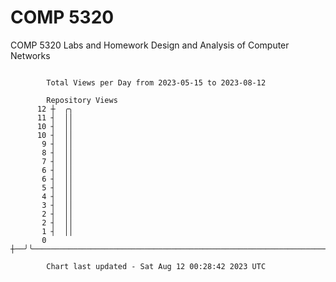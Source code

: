 # COMP 5320
COMP 5320 Labs and Homework 
Design and Analysis of Computer Networks

```

        Total Views per Day from 2023-05-15 to 2023-08-12

        Repository Views
      12 ┼  ╭╮
      11 ┤  ││
      10 ┤  ││
      10 ┤  ││
       9 ┤  ││
       8 ┤  ││
       7 ┤  ││
       6 ┤  ││
       6 ┤  ││
       5 ┤  ││
       4 ┤  ││
       3 ┤  ││
       2 ┤  ││
       2 ┤  ││
       1 ┤  ││
       0 ┼──╯╰─────────────────────────────────────────────────────────────────────────────────────

        Chart last updated - Sat Aug 12 00:28:42 2023 UTC
        
```
